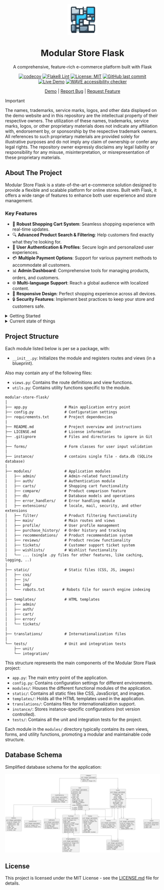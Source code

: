 <div align="center">
  <img src="https://raw.githubusercontent.com/HardMax71/modular-store-flask/main/static/img/icon.png" alt="Modular Store Flask Logo" width="100" height="100">

# Modular Store Flask

A comprehensive, feature-rich e-commerce platform built with Flask

[![codecov](https://codecov.io/gh/HardMax71/modular-store-flask/branch/main/graph/badge.svg)](https://codecov.io/gh/HardMax71/modular-store-flask)
[![Flake8 Lint](https://github.com/HardMax71/modular-store-flask/actions/workflows/python-lint.yml/badge.svg)](https://github.com/HardMax71/modular-store-flask/actions/workflows/python-lint.yml)
[![License: MIT](https://img.shields.io/badge/License-MIT-yellow.svg)](https://opensource.org/licenses/MIT)
[![GitHub last commit](https://img.shields.io/github/last-commit/HardMax71/modular-store-flask.svg)](https://github.com/HardMax71/modular-store-flask/commits/main)
[![Live Demo](https://img.shields.io/uptimerobot/status/m797201826-b0375adddc1703a4a8c79126)](https://monkfish-app-mbn3z.ondigitalocean.app/)
[![WAVE accessibility checker](https://img.shields.io/badge/WAVE_accessibility_report-here-blue)](https://wave.webaim.org/report#/https://monkfish-app-mbn3z.ondigitalocean.app)

[Demo](https://monkfish-app-mbn3z.ondigitalocean.app/) | [Report Bug](https://github.com/HardMax71/modular-store-flask/issues) | [Request Feature](https://github.com/HardMax71/modular-store-flask/issues)

</div>

> [!IMPORTANT]
> The names, trademarks, service marks, logos, and other data displayed on the demo website and in this repository are
> the intellectual property of their respective owners. The utilization of these names, trademarks, service marks,
> logos,
> or other proprietary materials does not indicate any affiliation with, endorsement by, or sponsorship by the
> respective
> trademark owners. All references to such proprietary materials are provided solely for illustrative purposes and do
> not
> imply any claim of ownership or confer any legal rights. The repository owner expressly disclaims any legal liability
> or
> responsibility for any misuse, misinterpretation, or misrepresentation of these proprietary materials.

## About The Project

Modular Store Flask is a state-of-the-art e-commerce solution designed to provide a flexible and scalable platform for
online stores. Built with Flask, it offers a wide range of features to enhance both user experience and store
management.

### Key Features

- 🛒 **Robust Shopping Cart System**: Seamless shopping experience with real-time updates.
- 🔍 **Advanced Product Search & Filtering**: Help customers find exactly what they're looking for.
- 👤 **User Authentication & Profiles**: Secure login and personalized user experiences.
- 💳 **Multiple Payment Options**: Support for various payment methods to accommodate all customers.
- 📊 **Admin Dashboard**: Comprehensive tools for managing products, orders, and customers.
- 🌐 **Multi-language Support**: Reach a global audience with localized content.
- 📱 **Responsive Design**: Perfect shopping experience across all devices.
- 🔒 **Security Features**: Implement best practices to keep your store and customers safe.

<details>
<summary>Getting Started</summary>

### Prerequisites

- Python 3.8+
- pip
- Virtual environment (recommended)

### Installation

1. Clone the repository:
   ```
   git clone https://github.com/HardMax71/modular-store-flask.git
   cd modular-store-flask
   ```

2. Create and activate a virtual environment:
   ```
   python -m venv venv
   source venv/bin/activate  # On Windows, use `venv\Scripts\activate`
   ```

3. Install the required packages:
   ```
   pip install -r requirements.txt
   ```

4. Run the application:
   ```
   python app.py
   ```

Visit `http://localhost:5000` in your browser to see the application running.

</details>

<details>
<summary>Current state of things</summary>

| Feature Category               | Feature Idea                                                                                                                                                                                                                                                                                                                                                                        | Status                                                                                                                       |
|--------------------------------|-------------------------------------------------------------------------------------------------------------------------------------------------------------------------------------------------------------------------------------------------------------------------------------------------------------------------------------------------------------------------------------|------------------------------------------------------------------------------------------------------------------------------|
| Product Catalog                | * Display products with images, prices, and other relevant information<br> * Implement product categories and subcategories for better organization<br> * Allow users to search for products based on keywords, categories, or tags<br> * Implement product filtering and sorting options<br> * Display related products or product recommendations                                 | :heavy_check_mark:                                                                                                           |
| Product Details                | * Create a detailed product page with all relevant information<br> * Display product variants (e.g., size, color) and allow users to select them<br> * Show product reviews and ratings from other users<br> * Implement a product rating system for users to rate products<br> * Allow users to add products to their wishlist                                                     | :heavy_check_mark:                                                                                                           |
| Shopping Cart                  | * Allow users to add products to their shopping cart<br> * Display the total price and number of items in the cart<br> * Provide options to update quantities or remove items from the cart<br> * Implement a mini-cart or quick view of the cart contents<br> * Allow users to apply discount codes or promotional offers                                                          | :heavy_check_mark:                                                                                                           |
| Checkout Process               | * Implement a multi-step checkout process (e.g., shipping address, billing information, order summary)<br> * Allow users to select a shipping address or add a new one<br> * Provide options for different shipping methods and calculate shipping costs<br> * Integrate with a payment gateway for secure online payments<br> * Display order confirmation and send email receipts | :heavy_check_mark: <br/>Payments with stripe - done; Maybe add some other payment systems?                                   |
| Order Management               | * Implement an order tracking system for users to view their order status<br> * Allow users to view their order history and details<br> * Provide options for users to cancel or modify orders (if applicable)<br> * Send email notifications for order updates and shipping information                                                                                            | :heavy_check_mark:                                                                                                           |
| User Reviews and Ratings       | * Allow users to write reviews and rate products they have purchased<br> * Display user reviews and ratings on product pages<br> * Implement a moderation system for reviewing and approving user-generated content<br> * Provide options for users to report inappropriate reviews or ratings                                                                                      | :heavy_check_mark:                                                                                                           |
| Wishlist Functionality         | * Allow users to add products to their wishlist<br> * Provide options to manage wishlist items (remove, add to cart)<br> * Send email notifications or reminders for wishlist items on sale or back in stock                                                                                                                                                                        | :heavy_check_mark:                                                                                                           |
| Discounts and Promotions       | * Implement a discount code system for promotional offers<br> * Apply discounts automatically during the checkout process<br> * Display promotional banners or popups for ongoing sales or special offers<br> * Send email notifications for personalized discounts or limited-time offers                                                                                          | :heavy_check_mark:                                                                                                           |
| Notifications and Alerts       | * Implement a notification system for users (e.g., order updates, product back in stock)<br> * Allow users to manage their notification preferences<br> * Send email alerts for important events or updates                                                                                                                                                                         | :question: <br/>User can opt in/out for notifications, <br/>but maybe add custom button for admin to set/send notifications? |
| Product Inventory Management   | * Track product inventory levels and update them in real-time<br> * Implement low stock alerts or notifications for admin users<br> * Provide options to mark products as out of stock or discontinued                                                                                                                                                                              | :heavy_check_mark:                                                                                                           |
| Analytics and Reporting        | * Implement analytics tracking for user behavior and sales data<br> * Generate reports for sales, revenue, and product performance<br> * Provide insights and metrics for marketing and business decisions                                                                                                                                                                          | :heavy_check_mark: (in admin dashboard)                                                                                      |
| Search and Autocomplete        | * Implement a search functionality for users to find products easily<br> * Provide autocomplete suggestions based on user input<br> * Optimize search results based on relevance and popularity                                                                                                                                                                                     | :question: In general - done, but not optimized                                                                              |
| Product Comparison             | * Allow users to compare multiple products side by side<br> * Display key features, specifications, and prices for easy comparison<br> * Provide options to add compared products to the cart or wishlist                                                                                                                                                                           | :heavy_check_mark:                                                                                                           |
| Social Sharing and Integration | * Implement social sharing buttons for products and pages<br> * Allow users to login or register using their social media accounts<br> * Integrate with social media platforms for product promotion and user engagement                                                                                                                                                            | :heavy_check_mark:                                                                                                           |
| Customer Support and Live Chat | * Implement a customer support ticketing system<br> * Provide live chat functionality for real-time assistance<br> * Offer self-service options like FAQs or knowledge base articles                                                                                                                                                                                                | :question: <br/>FAQ - done; Ticketing system - done; Live chat - to do                                                       |
| Mobile Optimization and Design | * Ensure the web store is fully responsive and mobile-friendly<br> * Optimize images and assets for faster loading on mobile devices<br> * Implement mobile-specific features like swipe gestures or mobile payments                                                                                                                                                                | :question: <br/>Viewpoint - done, lazy loading - done, img-fluid - done.                                                     |
| Internationalization           | * Support multiple languages and currencies for a global audience<br> * Implement geolocation to detect user's location and adapt the store accordingly<br> * Provide options for users to switch languages or currencies                                                                                                                                                           | :heavy_check_mark: <br/>\[2 langs supported, using user settings<br/>to detect best possible lang\]                          |
| Personalization and Recs       | * Implement personalized product recommendations based on user behavior<br> * Display recently viewed or related products for each user<br> * Send personalized email campaigns or newsletters based on user preferences                                                                                                                                                            | :heavy_check_mark: <br/>\[except sending mails\]                                                                             |
| Security and Privacy           | * Implement secure user authentication and authorization<br> * Protect user data and transactions with encryption and secure protocols<br> * Comply with relevant privacy regulations (e.g., GDPR, CCPA)                                                                                                                                                                            | :heavy_check_mark: <br/>\[except GDPR stuff\]                                                                                |
| Performance Optimization       | * Optimize website speed and performance for better user experience<br> * Implement caching mechanisms for faster page loading<br> * Minimize the use of third-party scripts or plugins that may slow down the site<br> * Regularly monitor and optimize database queries for improved performance                                                                                  | :question: In general - done, but not optimized                                                                              |
| Accessibility                  | * Ensure the web store is accessible to users with disabilities<br> * Follow web accessibility guidelines (e.g., WCAG) for inclusive design<br> * Provide alternative text for images and proper labeling for form elements<br> * Test the store for compatibility with assistive technologies                                                                                      | :question: <br/>Checker for WCAG compliance added, to do - be compliant                                                      |
| Testing and Quality Assurance  | * Implement a comprehensive testing strategy for the web store<br> * Conduct functional testing, usability testing, and performance testing<br> * Perform cross-browser and cross-device testing for compatibility<br> * Establish a quality assurance process to identify and fix bugs or issues                                                                                   | :question: <br/>Unit & integration testing - done, QA via Github actions - done, Browser testing - to do                     |
| Backup and Disaster Recovery   | * Implement regular data backups to prevent data loss<br> * Develop a disaster recovery plan for unexpected events or system failures                                                                                                                                                                                                                                               | :heavy_check_mark:                                                                                                           |

</details>

## Project Structure

Each module listed below is per se a package, with:

- `__init__.py`: Initializes the module and registers routes and views (in a blueprint).

Also may contain any of the following files:

- `views.py`: Contains the route definitions and view functions.
- `utils.py`: Contains utility functions specific to the module.

```
modular-store-flask/
│
├── app.py                 # Main application entry point
├── config.py              # Configuration settings
├── requirements.txt       # Project dependencies
|
├── README.md              # Project overview and instructions
├── LICENSE.md             # License information
├── .gitignore             # Files and directories to ignore in Git
│
├── forms/                 # Form classes for user input validation
│
├── instance/              # contains single file - data.db (SQLite database)
│
├── modules/               # Application modules
│   ├── admin/             # Admin-related functionality
│   ├── auth/              # Authentication module
│   ├── carts/             # Shopping cart functionality
│   ├── compare/           # Product comparison feature
│   ├── db/                # Database models and operations
│   ├── error_handlers/    # Error handling module
│   ├── extensions/        # locale, mail, security, and other extensions
│   ├── filter/            # Product filtering functionality
│   ├── main/              # Main routes and views
│   ├── profile/           # User profile management
│   ├── purchase_history/  # Order history and tracking
│   ├── recommendations/   # Product recommendation system
│   ├── reviews/           # Product review functionality
│   ├── tickets/           # Customer support ticket system
│   ├── wishlists/         # Wishlist functionality
│   └── ... (single .py files for other features, like caching, logging, ..)
│
├── static/                # Static files (CSS, JS, images)
│   ├── css/
│   ├── js/
│   ├── img/
│   └── robots.txt        # Robots file for search engine indexing
│
├── templates/             # HTML templates
│   ├── admin/
│   ├── auth/
│   ├── cart/
│   ├── error/
│   └── tickets/
│
├── translations/          # Internationalization files
│
└── tests/                 # Unit and integration tests
    ├── unit/
    └── integration/
```

This structure represents the main components of the Modular Store Flask project:

- `app.py`: The main entry point of the application.
- `config.py`: Contains configuration settings for different environments.
- `modules/`: Houses the different functional modules of the application.
- `static/`: Contains all static files like CSS, JavaScript, and images.
- `templates/`: Holds all the HTML templates used in the application.
- `translations/`: Contains files for internationalization support.
- `instance/`: Stores instance-specific configurations (not version controlled).
- `tests/`: Contains all the unit and integration tests for the project.

Each module in the `modules/` directory typically contains its own views, forms, and utility functions,
promoting a modular and maintainable code structure.

## Database Schema

Simplified database schema for the application:

![Database Schema](diagrams/plantuml_erd.png)

## License

This project is licensed under the MIT License - see the [LICENSE.md](LICENSE.md) file for details.



